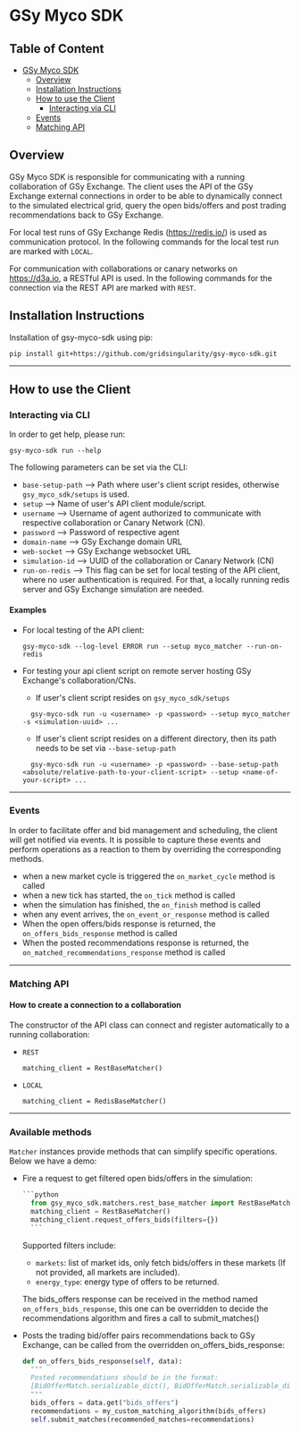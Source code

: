 # GSy Myco SDK
## Table of Content
- [GSy Myco SDK](#gsy-myco-sdk)
  * [Overview](#overview)
  * [Installation Instructions](#installation-instructions)
  * [How to use the Client](#how-to-use-the-client)
    + [Interacting via CLI](#interacting-via-cli)
  * [Events](#events)
  * [Matching API](#matching-api)


## Overview

GSy Myco SDK is responsible for communicating with a running collaboration of GSy Exchange. The client uses
the API of the GSy Exchange external connections in order to be able to dynamically connect to the simulated
electrical grid, query the open bids/offers and post trading recommendations back to GSy Exchange.

For local test runs of GSy Exchange Redis (https://redis.io/) is used as communication protocol.
In the following commands for the local test run are marked with `LOCAL`.

For communication with collaborations or canary networks on https://d3a.io, a RESTful API is used.
In the following commands for the connection via the REST API are marked with `REST`.

## Installation Instructions

Installation of gsy-myco-sdk using pip:

```
pip install git+https://github.com/gridsingularity/gsy-myco-sdk.git
```
---

## How to use the Client

### Interacting via CLI
In order to get help, please run:

```
gsy-myco-sdk run --help
```

The following parameters can be set via the CLI:
- `base-setup-path` --> Path where user's client script resides, otherwise `gsy_myco_sdk/setups` is used.
- `setup` --> Name of user's API client module/script.
- `username` --> Username of agent authorized to communicate with respective collaboration or Canary Network (CN).
- `password` --> Password of respective agent
- `domain-name` --> GSy Exchange domain URL
- `web-socket` --> GSy Exchange websocket URL
- `simulation-id` --> UUID of the collaboration or Canary Network (CN)
- `run-on-redis` --> This flag can be set for local testing of the API client, where no user authentication is required.
  For that, a locally running redis server and GSy Exchange simulation are needed.
#### Examples
- For local testing of the API client:
  ```
  gsy-myco-sdk --log-level ERROR run --setup myco_matcher --run-on-redis
  ```
- For testing your api client script on remote server hosting GSy Exchange's collaboration/CNs.
    - If user's client script resides on `gsy_myco_sdk/setups`

  ```
    gsy-myco-sdk run -u <username> -p <password> --setup myco_matcher -s <simulation-uuid> ...
    ```

    - If user's client script resides on a different directory, then its path needs to be set via `--base-setup-path`

  ```
    gsy-myco-sdk run -u <username> -p <password> --base-setup-path <absolute/relative-path-to-your-client-script> --setup <name-of-your-script> ...
    ```

---


### Events
In order to facilitate offer and bid management and scheduling,
the client will get notified via events.
It is possible to capture these events and perform operations as a reaction to them
by overriding the corresponding methods.
- when a new market cycle is triggered the `on_market_cycle` method is called
- when a new tick has started, the `on_tick` method is called
- when the simulation has finished, the `on_finish` method is called
- when any event arrives, the `on_event_or_response` method is called
- When the open offers/bids response is returned, the `on_offers_bids_response` method is called
- When the posted recommendations response is returned, the `on_matched_recommendations_response` method is called
---

### Matching API
#### How to create a connection to a collaboration
The constructor of the API class can connect and register automatically to a running collaboration:
- `REST`
    ```
    matching_client = RestBaseMatcher()
    ```
- `LOCAL`
    ```
    matching_client = RedisBaseMatcher()
    ```
---

### Available methods

`Matcher` instances provide methods that can simplify specific operations. Below we have a demo:

- Fire a request to get filtered open bids/offers in the simulation:

    ```python
    ```python
      from gsy_myco_sdk.matchers.rest_base_matcher import RestBaseMatcher
      matching_client = RestBaseMatcher()
      matching_client.request_offers_bids(filters={})
      ```
    ```

    Supported filters include:
    - `markets`: list of market ids, only fetch bids/offers in these markets (If not provided, all markets are included).
    - `energy_type`: energy type of offers to be returned.

    The bids_offers response can be received in the method named `on_offers_bids_response`, this one can be overridden to decide the recommendations algorithm and fires a call to submit_matches()


- Posts the trading bid/offer pairs recommendations back to GSy Exchange, can be called from the overridden on_offers_bids_response:

    ```python
    def on_offers_bids_response(self, data):
      """
      Posted recommendations should be in the format:
      [BidOfferMatch.serializable_dict(), BidOfferMatch.serializable_dict()]
      """
      bids_offers = data.get("bids_offers")
      recommendations = my_custom_matching_algorithm(bids_offers)
      self.submit_matches(recommended_matches=recommendations)
    ```
